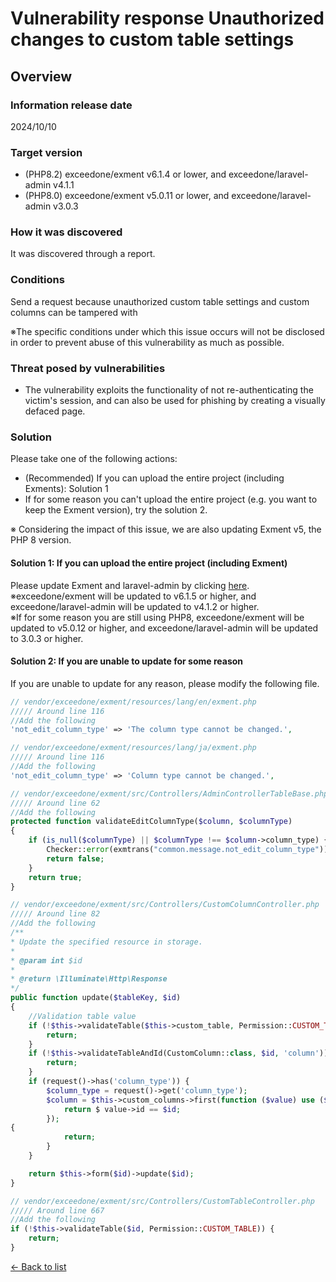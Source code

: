 # Vulnerability response Unauthorized changes to custom table settings

## Overview

### Information release date
2024/10/10

### Target version
- (PHP8.2) exceedone/exment v6.1.4 or lower, and exceedone/laravel-admin v4.1.1  
- (PHP8.0) exceedone/exment v5.0.11 or lower, and exceedone/laravel-admin v3.0.3


### How it was discovered
It was discovered through a report.

### Conditions
Send a request because unauthorized custom table settings and custom columns can be tampered with   

※The specific conditions under which this issue occurs will not be disclosed in order to prevent abuse of this vulnerability as much as possible.

### Threat posed by vulnerabilities
- The vulnerability exploits the functionality of not re-authenticating the victim's session, and can also be used for phishing by creating a visually defaced page.


### Solution
Please take one of the following actions:

- (Recommended) If you can upload the entire project (including Exments): Solution 1
- If for some reason you can't upload the entire project (e.g. you want to keep the Exment version), try the solution 2.

※ Considering the impact of this issue, we are also updating Exment v5, the PHP 8 version.

#### Solution 1: If you can upload the entire project (including Exment)

Please update Exment and laravel-admin by clicking [here](/ja/update).  
※exceedone/exment will be updated to v6.1.5 or higher, and exceedone/laravel-admin will be updated to v4.1.2 or higher.   
※If for some reason you are still using PHP8, exceedone/exment will be updated to v5.0.12 or higher, and exceedone/laravel-admin will be updated to 3.0.3 or higher.

#### Solution 2: If you are unable to update for some reason
If you are unable to update for any reason, please modify the following file.

```php
// vendor/exceedone/exment/resources/lang/en/exment.php
///// Around line 116
//Add the following
'not_edit_column_type' => 'The column type cannot be changed.',
```

```php
// vendor/exceedone/exment/resources/lang/ja/exment.php
///// Around line 116
//Add the following
'not_edit_column_type' => 'Column type cannot be changed.',
```

```php
// vendor/exceedone/exment/src/Controllers/AdminControllerTableBase.php
///// Around line 62
//Add the following
protected function validateEditColumnType($column, $columnType)
{
    if (is_null($columnType) || $columnType !== $column->column_type) {
        Checker::error(exmtrans("common.message.not_edit_column_type"));
        return false;
    }
    return true;
}
```

```php
// vendor/exceedone/exment/src/Controllers/CustomColumnController.php
///// Around line 82
//Add the following
/**
* Update the specified resource in storage.
*
* @param int $id
*
* @return \Illuminate\Http\Response
*/
public function update($tableKey, $id)
{   
    //Validation table value
    if (!$this->validateTable($this->custom_table, Permission::CUSTOM_TABLE)) {
        return;
    }
    if (!$this->validateTableAndId(CustomColumn::class, $id, 'column')) {
        return;
    }
    if (request()->has('column_type')) {
        $column_type = request()->get('column_type');
        $column = $this->custom_columns->first(function ($value) use ($id) {
            return $ value->id == $id;
        });
{
            return;
        }
    }

    return $this->form($id)->update($id);
}
```

```php
// vendor/exceedone/exment/src/Controllers/CustomTableController.php
///// Around line 667
//Add the following
if (!$this->validateTable($id, Permission::CUSTOM_TABLE)) {
    return;
}
```


  
[← Back to list](/patch_weakness)
